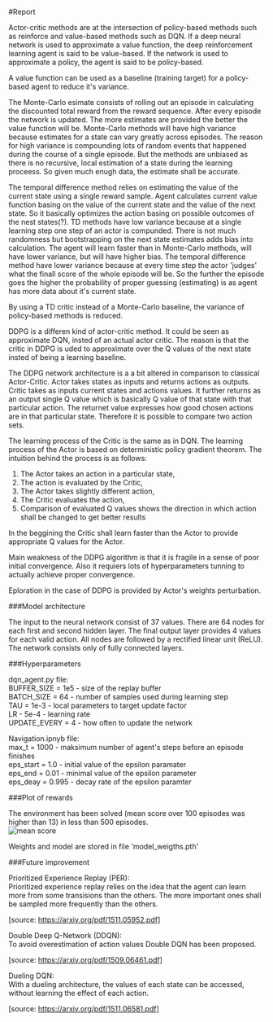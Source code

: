 #Report

Actor-critic methods are at the intersection of policy-based methods such as reinforce and value-based methods such as DQN. If a deep neural network is used to approximate a value function, the deep reinforcement learning agent is said to be value-based. If the network is used to approximate a policy, the agent is said to be policy-based. 

A value function can be used as a baseline (training target) for a policy-based agent to reduce it's variance.

The Monte-Carlo esimate consists of rolling out an episode in calculating the discounted total reward from the reward sequence. After every episode the network is updated. The more estimates are provided the better the value function will be. Monte-Carlo methods will have high variance because estimates for a state can vary greatly across episodes. The reason for high variance is compounding lots of random events that happened during the course of a single episode. But the methods are unbiased as there is no recursive, local estimation of a state during the learning proceess. So given much enugh data, the estimate shall be accurate.

The temporal difference method relies on estimating the value of the current state using a single reward sample. Agent calculates current value function basing on the value of the current state and the value of the next state. So it basically optimizes the action basing on possible outcomes of the nest states(?). TD methods have low variance because at a single learning step one step of an actor is compunded. There is not much randomness but bootstrapping on the next state estimates adds bias into calculation. The agent will learn faster than in Monte-Carlo methods, will have lower variance, but will have higher bias.
The temporal difference method have lower variance because at every time step the actor
'judges' what the finall score of the whole episode will be. So the further the episode goes the higher the probability of proper guessing (estimating) is as agent has more data about it's current state.

By using a TD critic instead of a Monte-Carlo baseline, the variance of policy-based methods is reduced.


DDPG is a differen kind of actor-critic method. It could be seen as approximate DQN, insted of an actual actor critic. The reason is that the critic in DDPG is uded to approximate over the Q values of the next state insted of being a learning baseline.

The DDPG network architecture is a a bit altered in comparison to classical Actor-Critic.
Actor takes states as inputs and returns actions as outputs.
Critic takes as inputs current states and actions values. It further returns as an output single Q value which is basically Q value of that state with that particular action. The returnet value expresses how good chosen actions are in that particular state. Therefore it is possible to compare two action sets.

The learning process of the Critic is the same as in DQN.
The learning process of the Actor is based on deterministic policy gradient theorem. The intuition behind the process is as follows:
1. The Actor takes an action in a particular state,
2. The action is evaluated by the Critic,
3. The Actor takes slightly different action,
4. The Critic evaluates the action,
5. Comparison of evaluated Q values shows the direction in which action shall be changed to get better results

In the beggining the Critic shall learn faster than the Actor to provide appropriate Q values for the Actor.

Main weakness of the DDPG algorithm is that it is fragile in a sense of poor initial convergence. Also it requiers lots of hyperparameters tunning to actually achieve proper convergence.

Eploration in the case of DDPG is provided by Actor's weights perturbation.

###Model architecture

The input to the neural network consist of 37 values. There are 64 nodes for each first and second hidden layer. The final output layer provides 4 values for each valid action. All nodes are followed by a rectified linear unit (ReLU). The network consists only of fully connected layers.

###Hyperparameters

dqn_agent.py file:  
BUFFER_SIZE = 1e5  - size of the replay buffer  
BATCH_SIZE = 64  - number of samples used during learning step  
TAU = 1e-3  - local parameters to target update factor  
LR - 5e-4 - learning rate  
UPDATE_EVERY = 4 - how often to update the network  

Navigation.ipnyb file:  
max_t = 1000  - maksimum number of agent's steps before an episode finishes  
eps_start = 1.0  - initial value of the epsilon paramater  
eps_end = 0.01  - minimal value of the epsilon parameter  
eps_deay = 0.995  - decay rate of the epsilon paramter  

###Plot of rewards 

The environment has been solved (mean score over 100 episodes was higher than 13) in less than 500 episodes.  
![mean score](final_plot_no_PER.png)  

Weights and model are stored in file 'model_weigths.pth'  

###Future improvement

Prioritized Experience Replay (PER):  
Prioritized experience replay relies on the idea that the agent can learn more from some transisions than the others. The more important ones shall be sampled more frequently than the others.  

[source: https://arxiv.org/pdf/1511.05952.pdf]

Double Deep Q-Network (DDQN):  
To avoid overestimation of action values Double DQN has been proposed.  

[source: https://arxiv.org/pdf/1509.06461.pdf]

Dueling DQN:  
With a dueling architecture, the values of each state can be accessed, without learning the effect of each action.

[source: https://arxiv.org/pdf/1511.06581.pdf]
